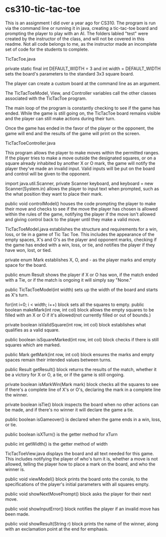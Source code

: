 # cs310-tic-tac-toe

This is an assignment I did over a year ago for CS310. The program is run via the command
line or running it in java, creating a tic-tac-toe board and prompting the player to play with an AI.
The folders labled "test" were created by the instructor of the class, and will not be
covered in this readme. Not all code belongs to me, as the instructor made an incomplete
set of code for the students to complete.


TicTacToe.java

private static final int DEFAULT_WIDTH = 3 and int width = DEFAULT_WIDTH sets the board's
parameters to the standard 3x3 square board.

The player can create a custom board at the command line as an argument.

The TicTacToeModel, View, and Controller variables call the other classes associated with
the TicTacToe program.

The main loop of the program is constantly checking to see if the game has ended. While the
game is still going on, the TicTacToe board remains visible and the player can still make
actions during their turn.

Once the game has ended in the favor of the player or the opponent, the game will end
and the results of the game will print on the screen.


TicTacToeController.java

This program allows the player to make moves within the permitted ranges. If the player
tries to make a move outside the designated squares, or on a square already inhabited by
another X or O mark, the game will notify the player they've made an invalid input.
Valid inputs will be put on the board and control will be given to the opponent.

import java.util.Scanner, private Scanner keyboard, and keyboard = new Scanner(System.in)
allows the player to input text when prompted, such as the what position they want to 
place their mark. 

public void controlModel() houses the code prompting the player to make their move
and checks to see if the move the player has chosen is allowed within the rules of the
game, notifying the player if the move isn't allowed and giving control back to the player
until they make a valid move.


TicTacToeModel.java establishes the structure and requirements for a win, loss, or tie
in a game of Tic Tac Toe. This includes the appearance of the empty spaces, X's and O's as the player and opponent marks, checking if the game has ended with a win, loss, or tie, and notifies the player if they have won, lost, or tied.

private enum Mark establishes X, O, and - as the player marks and empty space for the board.

public enum Result shows the player if X or O has won, if the match ended with a Tie, or if the match is ongoing it will simply say "None."

public TicTacToeModel(int width) sets up the width of the board and starts as X's turn.

for(int i=0; i < width; i++) block sets all the squares to empty. public boolean makeMark(int row, int col) block allows the empty squares to be filled with an X or O if it's allowed(not currently filled or out of bounds.)

private boolean isValidSquare(int row, int col) block establishes what qualifies as a valid square.

public boolean isSquareMarked(int row, int col) block checks if there is still squares which are marked.

public Mark getMark(int row, int col) block ensures the marks and empty spaces remain their intended values between turns.

public Result getResult() block returns the results of the match, whether it be a victory for X or O, a tie, or if the game is still ongoing.

private boolean isMarkWin(Mark mark) block checks all the squares to see if there's a complete line of X's or O's, declaring the mark in a complete line the winner.

private boolean isTie() block inspects the board when no other actions can be made, and if there's no winner it will declare the game a tie.

public boolean isGameover() is declared when the game ends in a win, loss, or tie.

public boolean isXTurn() is the getter method for xTurn

public int getWidth() is the getter method of width


TicTacToeView.java displays the board and all text needed for this game. This includes notifying the player of who's turn it is, whether a move is not allowed, telling the player how to place a mark on the board, and who the winner is.

public void viewModel() block prints the board onto the consle, to the specifications of the player's initial parameters with all squares empty.

public void showNextMovePrompt() block asks the player for their next move.

public void showInputError() block notifies the player if an invalid move has been made.

public void showResult(String r) block prints the name of the winner, along with an exclamation point at the end for emphasis.
